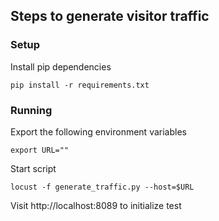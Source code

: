 ## Steps to generate visitor traffic

### Setup

Install pip dependencies

```
pip install -r requirements.txt
```

### Running

Export the following environment variables

```
export URL=""
```

Start script

```
locust -f generate_traffic.py --host=$URL
```

Visit http://localhost:8089 to initialize test 
